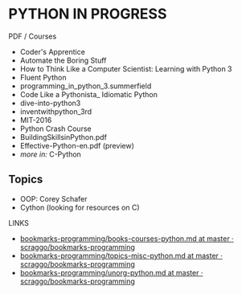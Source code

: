 # PYTHON IN PROGRESS

PDF / Courses
- Coder's Apprentice
- Automate the Boring Stuff
- How to Think Like a Computer Scientist: Learning with Python 3
- Fluent Python
- programming_in_python_3.summerfield
- Code Like a Pythonista_ Idiomatic Python
- dive-into-python3
- inventwithpython_3rd
- MIT-2016
- Python Crash Course
- BuildingSkillsinPython.pdf
- Effective-Python-en.pdf (preview)
- *more in:* C-Python

## Topics
- OOP: Corey Schafer
- Cython (looking for resources on C)

LINKS
* [bookmarks-programming/books-courses-python.md at master · scraggo/bookmarks-programming](https://github.com/scraggo/bookmarks-programming/blob/master/python-bookmarks/books-courses-python.md)
* [bookmarks-programming/topics-misc-python.md at master · scraggo/bookmarks-programming](https://github.com/scraggo/bookmarks-programming/blob/master/python-bookmarks/topics-misc-python.md)
* [bookmarks-programming/unorg-python.md at master · scraggo/bookmarks-programming](https://github.com/scraggo/bookmarks-programming/blob/master/python-bookmarks/unorg-python.md)


